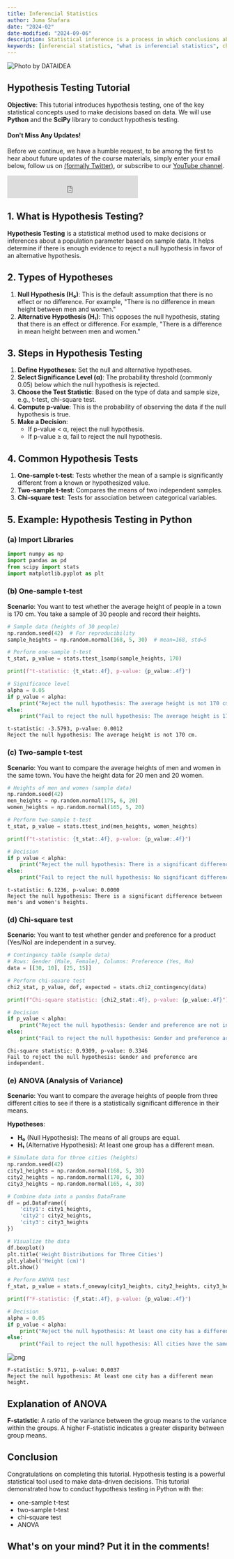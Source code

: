 ```yaml
---
title: Inferencial Statistics
author: Juma Shafara
date: "2024-02"
date-modified: "2024-09-06"
description: Statistical inference is a process in which conclusions about populations or processes are drawn from a sample of data using statistical methods. 
keywords: [inferencial statistics, "what is inferencial statistics", chi-square, chi-square test, normal distribution, standard normal, p-value, z-value, hypothesis testing, anova]
---
```


![Photo by DATAIDEA](../../assets/banner4.png)

## Hypothesis Testing Tutorial

**Objective**: This tutorial introduces hypothesis testing, one of the key statistical concepts used to make decisions based on data. We will use **Python** and the **SciPy** library to conduct hypothesis testing.

<!-- Newsletter -->
<div class="newsletter">
<div class="newsletter-heading">
<h4><i class="bi bi-info-circle-fill"></i> Don't Miss Any Updates!</h4>
</div>
<div class="newsletter-body">
<p>
Before we continue, we have a humble request, to be among the first to hear about future updates of the course materials, simply enter your email below, follow us on <a href="https://x.com/dataideaorg"><i class="bi bi-twitter-x"></i>
(formally Twitter)</a>, or subscribe to our <a href="https://www.youtube.com/@dataidea-science"><i class="bi bi-youtube"></i> YouTube channel</a>.
</p>
<iframe class="newsletter-frame" src="https://embeds.beehiiv.com/5fc7c425-9c7e-4e08-a514-ad6c22beee74?slim=true" data-test-id="beehiiv-embed" height="52" frameborder="0" scrolling="no">
</iframe>
</div>
</div>

## 1. What is Hypothesis Testing?
**Hypothesis Testing** is a statistical method used to make decisions or inferences about a population parameter based on sample data. It helps determine if there is enough evidence to reject a null hypothesis in favor of an alternative hypothesis.

## 2. Types of Hypotheses
1. **Null Hypothesis (H₀)**: This is the default assumption that there is no effect or no difference. For example, "There is no difference in mean height between men and women."
2. **Alternative Hypothesis (H₁)**: This opposes the null hypothesis, stating that there is an effect or difference. For example, "There is a difference in mean height between men and women."

## 3. Steps in Hypothesis Testing
1. **Define Hypotheses**: Set the null and alternative hypotheses.
2. **Select Significance Level (α)**: The probability threshold (commonly 0.05) below which the null hypothesis is rejected.
3. **Choose the Test Statistic**: Based on the type of data and sample size, e.g., t-test, chi-square test.
4. **Compute p-value**: This is the probability of observing the data if the null hypothesis is true.
5. **Make a Decision**:
   - If p-value < α, reject the null hypothesis.
   - If p-value ≥ α, fail to reject the null hypothesis.

## 4. Common Hypothesis Tests
1. **One-sample t-test**: Tests whether the mean of a sample is significantly different from a known or hypothesized value.
2. **Two-sample t-test**: Compares the means of two independent samples.
3. **Chi-square test**: Tests for association between categorical variables.

## 5. Example: Hypothesis Testing in Python

### (a) Import Libraries


```python
import numpy as np
import pandas as pd
from scipy import stats
import matplotlib.pyplot as plt
```

### (b) One-sample t-test

**Scenario**: You want to test whether the average height of people in a town is 170 cm. You take a sample of 30 people and record their heights.


```python
# Sample data (heights of 30 people)
np.random.seed(42)  # For reproducibility
sample_heights = np.random.normal(168, 5, 30)  # mean=168, std=5

# Perform one-sample t-test
t_stat, p_value = stats.ttest_1samp(sample_heights, 170)

print(f"t-statistic: {t_stat:.4f}, p-value: {p_value:.4f}")

# Significance level
alpha = 0.05
if p_value < alpha:
    print("Reject the null hypothesis: The average height is not 170 cm.")
else:
    print("Fail to reject the null hypothesis: The average height is 170 cm.")
```

    t-statistic: -3.5793, p-value: 0.0012
    Reject the null hypothesis: The average height is not 170 cm.


### (c) Two-sample t-test

**Scenario**: You want to compare the average heights of men and women in the same town. You have the height data for 20 men and 20 women.


```python
# Heights of men and women (sample data)
np.random.seed(42)
men_heights = np.random.normal(175, 6, 20)
women_heights = np.random.normal(165, 5, 20)

# Perform two-sample t-test
t_stat, p_value = stats.ttest_ind(men_heights, women_heights)

print(f"t-statistic: {t_stat:.4f}, p-value: {p_value:.4f}")

# Decision
if p_value < alpha:
    print("Reject the null hypothesis: There is a significant difference between men's and women's heights.")
else:
    print("Fail to reject the null hypothesis: No significant difference in heights.")
```

    t-statistic: 6.1236, p-value: 0.0000
    Reject the null hypothesis: There is a significant difference between men's and women's heights.


### (d) Chi-square test

**Scenario**: You want to test whether gender and preference for a product (Yes/No) are independent in a survey.



```python
# Contingency table (sample data)
# Rows: Gender (Male, Female), Columns: Preference (Yes, No)
data = [[30, 10], [25, 15]]

# Perform chi-square test
chi2_stat, p_value, dof, expected = stats.chi2_contingency(data)

print(f"Chi-square statistic: {chi2_stat:.4f}, p-value: {p_value:.4f}")

# Decision
if p_value < alpha:
    print("Reject the null hypothesis: Gender and preference are not independent.")
else:
    print("Fail to reject the null hypothesis: Gender and preference are independent.")
```

    Chi-square statistic: 0.9309, p-value: 0.3346
    Fail to reject the null hypothesis: Gender and preference are independent.


### (e) ANOVA (Analysis of Variance)

**Scenario**: You want to compare the average heights of people from three different cities to see if there is a statistically significant difference in their means.

**Hypotheses**:
- **H₀** (Null Hypothesis): The means of all groups are equal.
- **H₁** (Alternative Hypothesis): At least one group has a different mean.


```python
# Simulate data for three cities (heights)
np.random.seed(42)
city1_heights = np.random.normal(168, 5, 30)
city2_heights = np.random.normal(170, 6, 30)
city3_heights = np.random.normal(165, 4, 30)

# Combine data into a pandas DataFrame
df = pd.DataFrame({
    'city1': city1_heights,
    'city2': city2_heights,
    'city3': city3_heights
})

# Visualize the data
df.boxplot()
plt.title('Height Distributions for Three Cities')
plt.ylabel('Height (cm)')
plt.show()

# Perform ANOVA test
f_stat, p_value = stats.f_oneway(city1_heights, city2_heights, city3_heights)

print(f"F-statistic: {f_stat:.4f}, p-value: {p_value:.4f}")

# Decision
alpha = 0.05
if p_value < alpha:
    print("Reject the null hypothesis: At least one city has a different mean height.")
else:
    print("Fail to reject the null hypothesis: All cities have the same mean height.")
```


    
![png](output_13_0.png)
    


    F-statistic: 5.9711, p-value: 0.0037
    Reject the null hypothesis: At least one city has a different mean height.


## Explanation of ANOVA
<i class="bi bi-cursor"></i> **F-statistic**: A ratio of the variance between the group means to the variance within the groups. A higher F-statistic indicates a greater disparity between group means.

## Conclusion
Congratulations on completing this tutorial. Hypothesis testing is a powerful statistical tool used to make data-driven decisions. This tutorial demonstrated how to conduct hypothesis testing in Python with the:
<ul class="cursored-list">
<li><i class="bi bi-cursor"></i> one-sample t-test</li> 
<li><i class="bi bi-cursor"></i> two-sample t-test</li> 
<li><i class="bi bi-cursor"></i> chi-square test</li> 
<li><i class="bi bi-cursor"></i> ANOVA</li> 
</ul>

<h2>What's on your mind? Put it in the comments!</h2>
<script src="https://utteranc.es/client.js"
        repo="dataideaorg/dataidea-science"
        issue-term="pathname"
        theme="github-light"
        crossorigin="anonymous"
        async>
</script>
